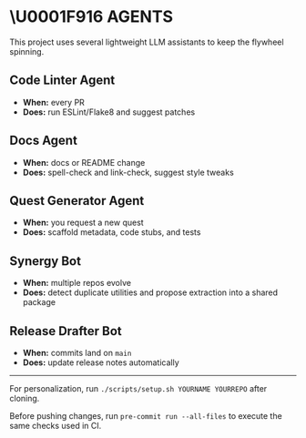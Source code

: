 # \U0001F916 AGENTS

This project uses several lightweight LLM assistants to keep the flywheel spinning.

## Code Linter Agent
- **When:** every PR
- **Does:** run ESLint/Flake8 and suggest patches

## Docs Agent
- **When:** docs or README change
- **Does:** spell-check and link-check, suggest style tweaks

## Quest Generator Agent
- **When:** you request a new quest
- **Does:** scaffold metadata, code stubs, and tests

## Synergy Bot
- **When:** multiple repos evolve
- **Does:** detect duplicate utilities and propose extraction into a shared package

## Release Drafter Bot
- **When:** commits land on `main`
- **Does:** update release notes automatically

---

For personalization, run `./scripts/setup.sh YOURNAME YOURREPO` after cloning.

Before pushing changes, run `pre-commit run --all-files` to execute the same
checks used in CI.

